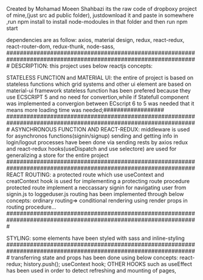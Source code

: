 Created by Mohamad Moeen Shahbazi
its the raw code of dropboxy project of mine,(just src ad public folder),
justdownload it and paste in somewhere ,run npm install to install node-modoules in that folder and then run npm start

dependencies are as follow:
axios,
material design,
redux,
react-redux,
react-router-dom,
redux-thunk,
node-sass,
#################################################################################################################
DESCRIPTION:
this project uses below  reactjs concepts:


STATELESS FUNCTION and MATERIAL UI:
the entire of project is based on stateless functions which grid systems and other ui element are based on material-ui framework
stateless function has been prefered because they use ECSCRIPT 5 and no need for convertion,while if Statefull component was implemented a convergion between ECscript 6 to 5 was needed that it means more loading time was needed;##################
#################################################################################################################
ASYNCHRONOUS FUNCTION AND REACT-REDUX:
middleware is used for asynchronos functions(signin/signup)
sending and getting info in login/logout processes have been done via sending rests by axios
redux and react-redux hooks(useDispatch and use selectore) are used for generalizing a store for the entire project
################################################################################################################
REACT ROUTING:
a protected route which use useContext and creatContext hook is used for implementing a protecting route procedure
protected route implement a neccassary signin for navigating user from signin.js to loggeduser.js
 routing has been implemented through below concepts:
  ordinary routing=><route path='/' component={COMPONENt}/>
  conditional rendering
using render props in routing procedure...
#################################################################################################################

STYLING:
some elements have been styled with sass and inline-styling
#################################################################################################################
transferring state and props has been done using below concepts:
react-redux;
history.push();
useContext hook;
 OTHER HOOKS such as useEffect has been used in order to detect refreshing and mounting of pages,


